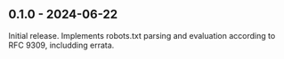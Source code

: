 ## 0.1.0 - 2024-06-22

Initial release. Implements robots.txt parsing and evaluation according to RFC 9309, includding errata.
